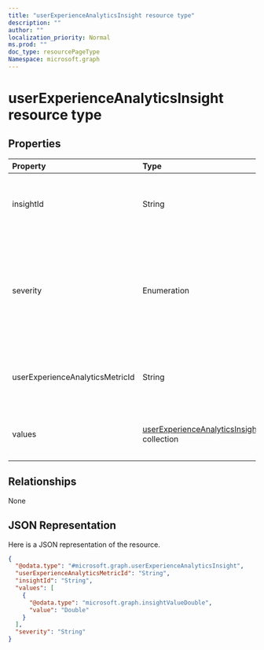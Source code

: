 ```yaml
---
title: "userExperienceAnalyticsInsight resource type"
description: ""
author: ""
localization_priority: Normal
ms.prod: ""
doc_type: resourcePageType
Namespace: microsoft.graph
---
```



# userExperienceAnalyticsInsight resource type



## Properties
|Property|Type|Description|
|:---|:---|:---|
|insightId|String|The unique identifier of the user experience analytics insight.|
|severity|Enumeration|The value of the user experience analytics insight. Possible values are: `none`, `informational`, `warning`, `error`.|
|userExperienceAnalyticsMetricId|String|The unique identifier of the user experience analytics insight.|
|values|[userExperienceAnalyticsInsightValue](../resources/intune-devices-userExperienceAnalyticsInsightValue.md) collection|The value of the user experience analytics insight.|

## Relationships
None

## JSON Representation
Here is a JSON representation of the resource.
<!-- {
  "blockType": "resource",
  "@odata.type": "microsoft.graph.userExperienceAnalyticsInsight"
}
-->
``` json
{
  "@odata.type": "#microsoft.graph.userExperienceAnalyticsInsight",
  "userExperienceAnalyticsMetricId": "String",
  "insightId": "String",
  "values": [
    {
      "@odata.type": "microsoft.graph.insightValueDouble",
      "value": "Double"
    }
  ],
  "severity": "String"
}
```

